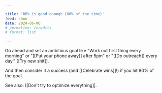 ```yaml
---

title: '80% is good enough (80% of the time)'
feed: show
date: 2024-06-06
# permalink: /credits
# format: list

---
```


Go ahead and set an ambitious goal like "Work out first thing every morning" or "[[Put your phone away]] after 5pm" or "[[Do outreach]] every day." [[Try new shit]].

And then consider it a success (and [[Celebrate wins]]!) if you hit 80% of the goal. 

See also: [[Don't try to optimize everything]]. 